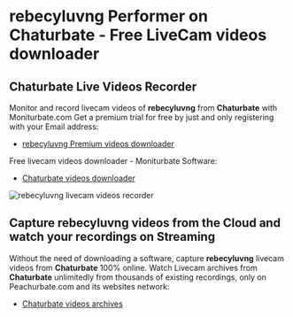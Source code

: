 # rebecyluvng Performer on Chaturbate - Free LiveCam videos downloader

## Chaturbate Live Videos Recorder

Monitor and record livecam videos of **rebecyluvng** from **Chaturbate** with Moniturbate.com
Get a premium trial for free by just and only registering with your Email address:
* [rebecyluvng Premium videos downloader](https://moniturbate.com/request-demo-licence-key.html)

Free livecam videos downloader - Moniturbate Software:
* [Chaturbate videos downloader](https://moniturbate.com/moniturbate-download-software.html)

![rebecyluvng livecam videos recorder](https://peachurnet.com/templates/moniturbate-software.png)


## Capture rebecyluvng videos from the Cloud and watch your recordings on Streaming

Without the need of downloading a software, capture **rebecyluvng** livecam videos from **Chaturbate** 100% online.
Watch Livecam archives from **Chaturbate** unlimitedly from thousands of existing recordings, only on Peachurbate.com and its websites network:
* [Chaturbate videos archives](https://peachurnet.com/)